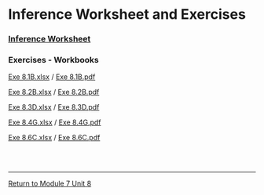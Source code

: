 # Inference Worksheet and Exercises

### [Inference Worksheet](RMPP_Unit08_Worksheet.pdf)

### Exercises - Workbooks
[Exe 8.1B.xlsx](RMPP_Unit08_Exe8.1B.xlsx) / [Exe 8.1B.pdf](RMPP_Unit08_Exe8.1B.pdf)<br>

[Exe 8.2B.xlsx](RMPP_Unit08_Exe8.2B.xlsx) / [Exe 8.2B.pdf](RMPP_Unit08_Exe8.2B.pdf)<br>

[Exe 8.3D.xlsx](RMPP_Unit08_Exe8.3D.xlsx) / [Exe 8.3D.pdf](RMPP_Unit08_Exe8.3D.pdf)<br>

[Exe 8.4G.xlsx](RMPP_Unit08_Exe8.4G.xlsx) / [Exe 8.4G.pdf](RMPP_Unit08_Exe8.4G.pdf)<br>

[Exe 8.6C.xlsx](RMPP_Unit08_Exe8.6C.xlsx) / [Exe 8.6C.pdf](RMPP_Unit08_Exe8.6C.pdf)<br>


<br><br>

---

[Return to Module 7 Unit 8](RMPP_Unit08.md)
